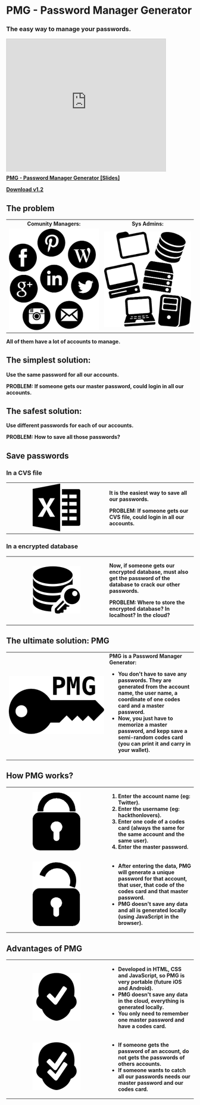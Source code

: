 PMG - Password Manager Generator
================================

### The easy way to manage your passwords.

<iframe src="http://www.slideshare.net/slideshow/embed_code/31054958" width="427" height="356" frameborder="0" marginwidth="0" marginheight="0" scrolling="no" style="border:1px solid #CCC; border-width:1px 1px 0; margin-bottom:5px; max-width: 100%;" allowfullscreen> </iframe> <div style="margin-bottom:5px"> <strong> <a href="https://www.slideshare.net/asanzdiego/pmg-passwordmanagergeneratoren" title="PMG - Password Manager Generator [EN]" target="_blank">PMG - Password Manager Generator [Slides]</a> </div>

[Download v1.2](https://github.com/pasmangen/pasmangen.github.io/archive/1.2.zip)

## The problem

<table>
    <tr>
        <td align="center">Comunity Managers:</td>
        <td align="center">Sys Admins:</td>
    </tr>
    <tr>
        <td><img src="./icons/comunity-managers.png" width="384" alt="Comunity Managers"></td>
        <td><img src="./icons/sysadmins.png" width="384" alt="Sys Admins"></td>
    </tr>
</table>

All of them have **a lot of accounts to manage**.

## The simplest solution:

Use the **same password** for all our accounts.

**PROBLEM: If someone gets our master password, could login in all our accounts.**

## The safest solution:

Use **different passwords** for each of our accounts.

**PROBLEM: How to save all those passwords?**

## Save passwords

### In a CVS file

<table>
    <tr>
        <td width="256" align="center"><img src="./icons/excel-3-512.png" width="128" alt="CVS File"></td>
        <td>
            <p>It is the easiest way to save all our passwords.</p>
            <p><strong>PROBLEM: If someone gets our CVS file, could login in all our accounts.<strong></p>
        </td>
    </tr>
</table>

### In a encrypted database

<table>
    <tr>
        <td width="256" align="center"><img src="./icons/data-encryption-512.png" width="128" alt="Encrypted Database"></td>
        <td>
            <p>Now, if someone gets our encrypted database, must also get the password of the database to crack our other passwords.</p>
            <p><strong>PROBLEM: Where to store the encrypted database? In localhost? In the cloud?</strong></p>
        </td>
    </tr>
</table>

## The ultimate solution: PMG

<table>
    <tr>
        <td width="256"><img src="./img/icon-pmg-bis.png" width="256" alt="PMG - Password Manager Generator"></td>
        <td>
            PMG is a <strong>Password Manager Generator</strong>:
            <ul>
                <li>You don't have to save any passwords. They are generated from the account name, the user name, 
                    a coordinate of one codes card and a master password.</li>
                <li>Now, <strong>you just have to memorize a master password</strong>, and kepp save
                    a semi-random codes card (you can print it and carry in your wallet).</li>
            </ul>
        </td>
    </tr>
</table>

## How PMG works?

<table>
    <tr>
        <td width="256" align="center"><img src="./icons/padlock.png" width="128" alt="Lock"></td>
        <td>
            <ol>
                <li>Enter the <strong>account name</strong> (eg: Twitter).</li>
                <li>Enter the <strong>username</strong> (eg: hackthonlovers).</li>
                <li>Enter <strong>one code of a codes card</strong> (always the same for the same account and the same user).</li>
                <li>Enter the <strong>master password</strong>.</li>
            </ol>
        </td>
    </tr>
    <tr>
        <td width="256" align="center"><img src="./icons/padlock-unlock.png" width="128" alt="Unlock"></td>
        <td>
            <ul>
                <li>After entering the data, PMG <strong>will generate a unique password</strong> for that account, 
                    that user, that code of the codes card and that master password.</li>
                <li>PMG doesn't save any data and <strong>all is generated locally</strong> (using JavaScript in the browser).</li>
            </ul>
        </td>
    </tr>
</table>

## Advantages of PMG

<table>
    <tr>
        <td width="256" align="center"><img src="./icons/approve-512.png" width="128" alt="Advantages 1"></td>
        <td>
            <ul>
                <li>Developed in HTML, CSS and JavaScript, so PMG is <strong>very portable</strong> (future iOS and Android).</li>
                <li>PMG <strong>doesn't save any data in the cloud</strong>, everything is generated locally.</li>
                <li><strong>You only need to remember one master password</strong> and have a codes card.</li>
            </ul>
        </td>
    </tr>
    <tr>
        <td width="256" align="center"><img src="./icons/approve-512-bis.png" width="128" alt="Advantages 2"></td>
        <td>
            <ul>
                <li>If someone gets the password of an account, <strong>do not gets the passwords of others accounts</strong>.</li>
                <li>If someone wants to catch all our passwords <strong>needs our master password and our codes card</strong>.</li>
            </ul>
        </td>
    </tr>
</table>
